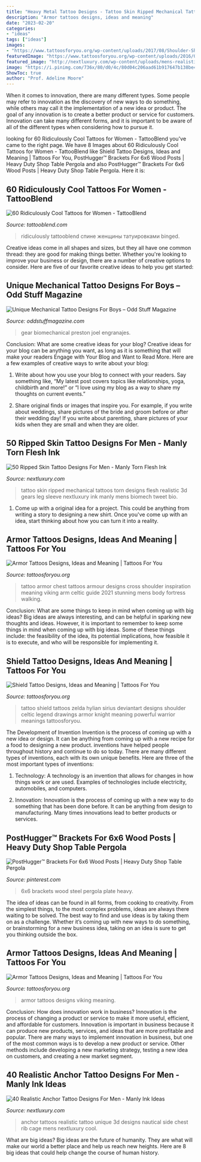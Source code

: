 ```yaml
---
title: "Heavy Metal Tattoo Designs - Tattoo Skin Ripped Mechanical Tattoos Torn Designs Flesh Realistic 3d Gears Leg Sleeve Nextluxury Ink Manly Mens Biomech Tweet Bio"
description: "Armor tattoos designs, ideas and meaning"
date: "2023-02-20"
categories:
- "ideas"
tags: ["ideas"]
images:
- "https://www.tattoosforyou.org/wp-content/uploads/2017/08/Shoulder-Shield-Tattoo.jpg"
featuredImage: "https://www.tattoosforyou.org/wp-content/uploads/2016/05/Chest-Armor-Tattoo.jpg"
featured_image: "http://nextluxury.com/wp-content/uploads/mens-realistic-anchor-3d-rib-cage-side-tattoos.jpg"
image: "https://i.pinimg.com/736x/80/d0/4c/80d04c206aad61b917647b138be4f5bb.jpg"
ShowToc: true
author: "Prof. Adeline Moore"
---
```



When it comes to innovation, there are many different types. Some people may refer to innovation as the discovery of new ways to do something, while others may call it the implementation of a new idea or product. The goal of any innovation is to create a better product or service for customers. Innovation can take many different forms, and it is important to be aware of all of the different types when considering how to pursue it.

	

		
looking for 60 Ridiculously Cool Tattoos for Women - TattooBlend you've came to the right page. We have 8 Images about 60 Ridiculously Cool Tattoos for Women - TattooBlend like Shield Tattoo Designs, Ideas and Meaning | Tattoos For You, PostHugger™ Brackets For 6x6 Wood Posts | Heavy Duty Shop Table Pergola and also PostHugger™ Brackets For 6x6 Wood Posts | Heavy Duty Shop Table Pergola. Here it is:
		
    
## 60 Ridiculously Cool Tattoos For Women - TattooBlend

<img loading=lazy src="https://tattooblend.com/wp-content/uploads/2017/06/35.jpg" onerror="this.onerror=null;this.src='https://tse4.mm.bing.net/th?id=OIP.1kr9aHzDqvtalZQ_SfEwbAHaIB&amp;pid=15.1';" alt="60 Ridiculously Cool Tattoos for Women - TattooBlend">

_Source: tattooblend.com_

>ridiculously tattooblend спине женщины татуировками binged. 

	

Creative ideas come in all shapes and sizes, but they all have one common thread: they are good for making things better. Whether you're looking to improve your business or design, there are a number of creative options to consider. Here are five of our favorite creative ideas to help you get started: 

    
## Unique Mechanical Tattoo Designs For Boys – Odd Stuff Magazine

<img loading=lazy src="https://oddstuffmagazine.com/wp-content/uploads/2013/09/Bio-mechanical-Tattoo-17-600x800.jpg" onerror="this.onerror=null;this.src='https://tse3.mm.bing.net/th?id=OIP.Cq8GqEJu2NFrPkgzWhJMCgHaJ4&amp;pid=15.1';" alt="Unique Mechanical Tattoo Designs For Boys – Odd Stuff Magazine">

_Source: oddstuffmagazine.com_

>gear biomechanical preston joel engranajes. 

	

Conclusion: What are some creative ideas for your blog?
Creative ideas for your blog can be anything you want, as long as it is something that will make your readers Engage with Your Blog and Want to Read More. Here are a few examples of creative ways to write about your blog:
1. Write about how you use your blog to connect with your readers. Say something like, “My latest post covers topics like relationships, yoga, childbirth and more!” or “I love using my blog as a way to share my thoughts on current events.”

2. Share original finds or images that inspire you. For example, if you write about weddings, share pictures of the bride and groom before or after their wedding day! If you write about parenting, share pictures of your kids when they are small and when they are older.


    
## 50 Ripped Skin Tattoo Designs For Men - Manly Torn Flesh Ink

<img loading=lazy src="http://nextluxury.com/wp-content/uploads/mens-ripped-skin-tattoo-with-realistic-3d-mechanical-gears-on-leg.jpg" onerror="this.onerror=null;this.src='https://tse4.mm.bing.net/th?id=OIP.UR95X0e5u10M-tJ90bMOhgHaKJ&amp;pid=15.1';" alt="50 Ripped Skin Tattoo Designs For Men - Manly Torn Flesh Ink">

_Source: nextluxury.com_

>tattoo skin ripped mechanical tattoos torn designs flesh realistic 3d gears leg sleeve nextluxury ink manly mens biomech tweet bio. 

	

1. Come up with a original idea for a project. This could be anything from writing a story to designing a new shirt. Once you've come up with an idea, start thinking about how you can turn it into a reality. 

    
## Armor Tattoos Designs, Ideas And Meaning | Tattoos For You

<img loading=lazy src="https://www.tattoosforyou.org/wp-content/uploads/2016/05/Chest-Armor-Tattoo.jpg" onerror="this.onerror=null;this.src='https://tse4.mm.bing.net/th?id=OIP.E_MuO2_kd8I9NYQZ-DD07AHaHX&amp;pid=15.1';" alt="Armor Tattoos Designs, Ideas and Meaning | Tattoos For You">

_Source: tattoosforyou.org_

>tattoo armor chest tattoos armour designs cross shoulder inspiration meaning viking arm celtic guide 2021 stunning mens body fortress walking. 

	

Conclusion: What are some things to keep in mind when coming up with big ideas?
Big ideas are always interesting, and can be helpful in sparking new thoughts and ideas. However, it is important to remember to keep some things in mind when coming up with big ideas. Some of these things include: the feasibility of the idea, its potential implications, how feasible it is to execute, and who will be responsible for implementing it.

    
## Shield Tattoo Designs, Ideas And Meaning | Tattoos For You

<img loading=lazy src="https://www.tattoosforyou.org/wp-content/uploads/2017/08/Shoulder-Shield-Tattoo.jpg" onerror="this.onerror=null;this.src='https://tse2.mm.bing.net/th?id=OIP.9_8rJi0swXk3mstUwWhWkQHaLX&amp;pid=15.1';" alt="Shield Tattoo Designs, Ideas and Meaning | Tattoos For You">

_Source: tattoosforyou.org_

>tattoo shield tattoos zelda hylian sirius deviantart designs shoulder celtic legend drawings armor knight meaning powerful warrior meanings tattoosforyou. 

	

The Development of Invention
Invention is the process of coming up with a new idea or design. It can be anything from coming up with a new recipe for a food to designing a new product. inventions have helped people throughout history and continue to do so today. There are many different types of inventions, each with its own unique benefits. Here are three of the most important types of inventions:
1) Technology: A technology is an invention that allows for changes in how things work or are used. Examples of technologies include electricity, automobiles, and computers.

2) Innovation: Innovation is the process of coming up with a new way to do something that has been done before. It can be anything from design to manufacturing. Many times innovations lead to better products or services.

    
## PostHugger™ Brackets For 6x6 Wood Posts | Heavy Duty Shop Table Pergola

<img loading=lazy src="https://i.pinimg.com/736x/80/d0/4c/80d04c206aad61b917647b138be4f5bb.jpg" onerror="this.onerror=null;this.src='https://tse1.mm.bing.net/th?id=OIP._j_YLxUPvEricJKIndk9tAHaHa&amp;pid=15.1';" alt="PostHugger™ Brackets For 6x6 Wood Posts | Heavy Duty Shop Table Pergola">

_Source: pinterest.com_

>6x6 brackets wood steel pergola plate heavy. 

	

The idea of ideas can be found in all forms, from cooking to creativity. From the simplest things, to the most complex problems, ideas are always there waiting to be solved. The best way to find and use ideas is by taking them on as a challenge. Whether it’s coming up with new ways to do something, or brainstorming for a new business idea, taking on an idea is sure to get you thinking outside the box.

    
## Armor Tattoos Designs, Ideas And Meaning | Tattoos For You

<img loading=lazy src="https://www.tattoosforyou.org/wp-content/uploads/2016/05/Viking-Armor-Tattoos.jpg" onerror="this.onerror=null;this.src='https://tse1.mm.bing.net/th?id=OIP.PS-E9Ouzxr0dIbjLrntrwQHaJ4&amp;pid=15.1';" alt="Armor Tattoos Designs, Ideas and Meaning | Tattoos For You">

_Source: tattoosforyou.org_

>armor tattoos designs viking meaning. 

	

Conclusion: How does innovation work in business?
Innovation is the process of changing a product or service to make it more useful, efficient, and affordable for customers. Innovation is important in business because it can produce new products, services, and ideas that are more profitable and popular. There are many ways to implement innovation in business, but one of the most common ways is to develop a new product or service. Other methods include developing a new marketing strategy, testing a new idea on customers, and creating a new market segment.

    
## 40 Realistic Anchor Tattoo Designs For Men - Manly Ink Ideas

<img loading=lazy src="http://nextluxury.com/wp-content/uploads/mens-realistic-anchor-3d-rib-cage-side-tattoos.jpg" onerror="this.onerror=null;this.src='https://tse3.mm.bing.net/th?id=OIP.fuua9qPsluh0Vik62IFYgAHaJQ&amp;pid=15.1';" alt="40 Realistic Anchor Tattoo Designs For Men - Manly Ink Ideas">

_Source: nextluxury.com_

>anchor tattoos realistic tattoo unique 3d designs nautical side chest rib cage mens nextluxury cool. 

	

What are big ideas?
Big ideas are the future of humanity. They are what will make our world a better place and help us reach new heights. Here are 8 big ideas that could help change the course of human history.

